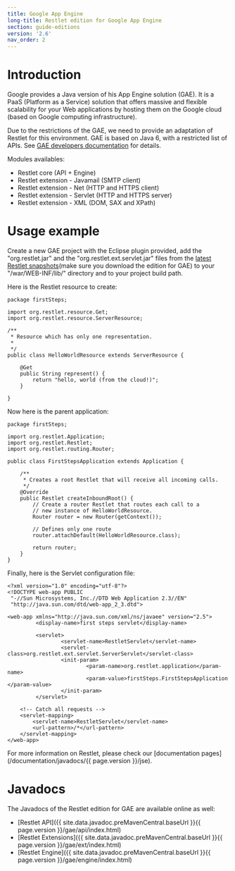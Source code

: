 ```yaml
---
title: Google App Engine
long-title: Restlet edition for Google App Engine
section: guide-editions
version: '2.6'
nav_order: 2
---
```

# Introduction

Google provides a Java version of his App Engine solution (GAE). It is a
PaaS (Platform as a Service) solution that offers massive and flexible
scalability for your Web applications by hosting them on the Google
cloud (based on Google computing infrastructure).

Due to the restrictions of the GAE, we need to provide an adaptation of
Restlet for this environment. GAE is based on Java 6, with a restricted
list of APIs. See [GAE developers
documentation](https://developers.google.com/appengine/)
for details.

Modules availables:

-   Restlet core (API + Engine)
-   Restlet extension - Javamail (SMTP client)
-   Restlet extension - Net (HTTP and HTTPS client)
-   Restlet extension - Servlet (HTTP and HTTPS server)
-   Restlet extension - XML (DOM, SAX and XPath)

# Usage example

Create a new GAE project with the Eclipse plugin provided, add the
"org.restlet.jar" and the "org.restlet.ext.servlet.jar" files from the
[latest Restlet snapshots](/downloads/current?distribution=zip&release=unstable&edition=gae)(make
sure you download the edition for GAE) to your "/war/WEB-INF/lib/"
directory and to your project build path.

Here is the Restlet resource to create:

<pre class="language-java"><code class="language-java">package firstSteps;

import org.restlet.resource.Get;
import org.restlet.resource.ServerResource;

/**
 * Resource which has only one representation.
 *
 */
public class HelloWorldResource extends ServerResource {

    @Get
    public String represent() {
        return "hello, world (from the cloud!)";
    }

}
</code></pre>

Now here is the parent application:

<pre class="language-java"><code class="language-java">package firstSteps;

import org.restlet.Application;
import org.restlet.Restlet;
import org.restlet.routing.Router;

public class FirstStepsApplication extends Application {

    /**
     * Creates a root Restlet that will receive all incoming calls.
     */
    @Override
    public Restlet createInboundRoot() {
        // Create a router Restlet that routes each call to a
        // new instance of HelloWorldResource.
        Router router = new Router(getContext());

        // Defines only one route
        router.attachDefault(HelloWorldResource.class);

        return router;
    }
}
</code></pre>

Finally, here is the Servlet configuration file:

<pre class="language-markup"><code class="language-markup">&lt;?xml version=&quot;1.0&quot; encoding=&quot;utf-8&quot;?&gt;
&lt;!DOCTYPE web-app PUBLIC
 &quot;-//Sun Microsystems, Inc.//DTD Web Application 2.3//EN&quot;
 &quot;http://java.sun.com/dtd/web-app_2_3.dtd&quot;&gt;

&lt;web-app xmlns=&quot;http://java.sun.com/xml/ns/javaee&quot; version=&quot;2.5&quot;&gt;
         &lt;display-name&gt;first steps servlet&lt;/display-name&gt;

         &lt;servlet&gt;
                 &lt;servlet-name&gt;RestletServlet&lt;/servlet-name&gt;
                 &lt;servlet-class&gt;org.restlet.ext.servlet.ServerServlet&lt;/servlet-class&gt;
                 &lt;init-param&gt;
                         &lt;param-name&gt;org.restlet.application&lt;/param-name&gt;
                         &lt;param-value&gt;firstSteps.FirstStepsApplication  &lt;/param-value&gt;
                 &lt;/init-param&gt;
         &lt;/servlet&gt;

    &lt;!-- Catch all requests --&gt;
    &lt;servlet-mapping&gt;
        &lt;servlet-name&gt;RestletServlet&lt;/servlet-name&gt;
        &lt;url-pattern&gt;/*&lt;/url-pattern&gt;
    &lt;/servlet-mapping&gt;
&lt;/web-app&gt;
</code></pre>

For more information on Restlet, please check our [documentation
pages](/documentation/javadocs/{{ page.version }}/jse).

# Javadocs

The Javadocs of the Restlet edition for GAE are available online as
well:

-   [Restlet
    API]({{ site.data.javadoc.preMavenCentral.baseUrl }}{{ page.version }}/gae/api/index.html)
-   [Restlet
    Extensions]({{ site.data.javadoc.preMavenCentral.baseUrl }}{{ page.version }}/gae/ext/index.html)
-   [Restlet
    Engine]({{ site.data.javadoc.preMavenCentral.baseUrl }}{{ page.version }}/gae/engine/index.html)
